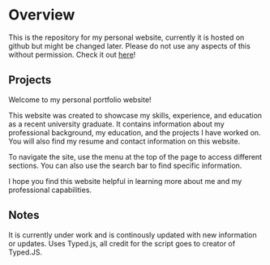 # Overview
This is the repository for my personal website, currently it is hosted on github but might be changed later. Please do not use any aspects of this without permission.
Check it out [here](https://ajaybirrandhawa.github.io)!

## Projects
Welcome to my personal portfolio website!

This website was created to showcase my skills, experience, and education as a recent university graduate. It contains information about my professional background, my education, and the projects I have worked on. You will also find my resume and contact information on this website.

To navigate the site, use the menu at the top of the page to access different sections. You can also use the search bar to find specific information.

I hope you find this website helpful in learning more about me and my professional capabilities. 
## Notes
It is currently under work and is continously updated with new information or updates.
Uses Typed.js, all credit for the script goes to creator of Typed.JS.
